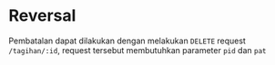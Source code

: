 # Reversal <Badge text="beta" type="warn"/> 

Pembatalan dapat dilakukan dengan melakukan `DELETE` request `/tagihan/:id`, request tersebut membutuhkan parameter `pid` dan `pat`
